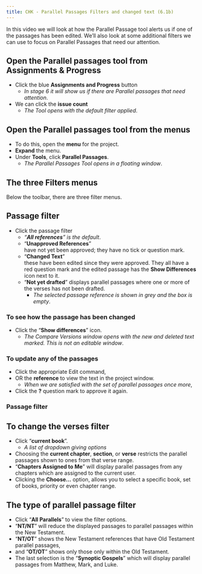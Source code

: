 ```yaml
---
title: CHK - Parallel Passages Filters and changed text (6.1b)
---
```

In this video we will look at how the Parallel Passage tool alerts us if one of the passages has been edited. We’ll also look at some additional filters we can use to focus on Parallel Passages that need our attention.

## Open the Parallel passages tool from Assignments & Progress

-  Click the blue **Assignments and Progress** button
    -  *In stage 6 it will show us if there are Parallel passages that need attention*.
-  We can click the **issue count**
    -  *The Tool opens with the default filter applied*.

## Open the Parallel passages tool from the menus

-  To do this, open the **menu** for the project.
-  **Expand** the menu.
-  Under **Tools**, click **Parallel Passages**.
    -  *The Parallel Passages Tool opens in a floating window*.


## The three Filters menus

Below the toolbar, there are three filter menus.

## Passage filter

-  Click the passage filter
    -  *“**All references**” is the default*.
    -  “**Unapproved References**”  
    have not yet been approved; they have no tick or question mark.
    -  “**Changed Text**”  
    these have been edited since they were approved. They all have a red question mark and the edited passage has the **Show Differences** icon next to it.
    -  “**Not yet drafted**”  displays parallel passages where one or more of the verses has not been drafted.
        -  *The selected passage reference is shown in grey and the box is empty*.

### To see how the passage has been changed

-  Click the “**Show differences**” icon.
    -  *The Compare Versions window opens with the new and deleted text marked. This is not an editable window*.

### To update any of the passages

-  Click the appropriate Edit command,
-  OR the **reference** to view the text in the project window.
    -  *When we are satisfied with the set of parallel passages once more*,
-  Click the **?** question mark to approve it again.

### Passage filter

## To change the verses filter

-  Click “**current book**”.
    -  *A list of dropdown giving options*
-  Choosing the **current chapter**, **section**, or **verse** restricts the parallel passages shown to ones from that verse range.
-  “**Chapters Assigned to Me**” will display parallel passages from any chapters which are assigned to the current user.
-  Clicking the **Choose…** option, allows you to select a specific book, set of books, priority or even chapter range.

## The type of parallel passage filter

-  Click “**All Parallels**” to view the filter options.
-  “**NT/NT**” will reduce the displayed passages to parallel passages within the New Testament.
-  “**NT/OT**” shows the New Testament references that have Old Testament parallel passages,
-  and “**OT/OT**” shows only those only within the Old Testament.
-  The last selection is the “**Synoptic Gospels**” which will display parallel passages from Matthew, Mark, and Luke.
